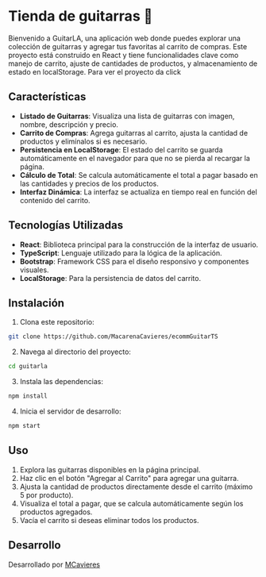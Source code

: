 # Tienda de guitarras 🎸

Bienvenido a GuitarLA, una aplicación web donde puedes explorar una colección de guitarras y agregar tus favoritas al carrito de compras. Este proyecto está construido en React y tiene funcionalidades clave como manejo de carrito, ajuste de cantidades de productos, y almacenamiento de estado en localStorage. Para ver el proyecto da click 


## Características
 - **Listado de Guitarras**: Visualiza una lista de guitarras con imagen, nombre, descripción y precio.
- **Carrito de Compras**: Agrega guitarras al carrito, ajusta la cantidad de productos y elimínalos si es necesario.
- **Persistencia en LocalStorage**: El estado del carrito se guarda automáticamente en el navegador para que no se pierda al recargar la página.
- **Cálculo de Total**: Se calcula automáticamente el total a pagar basado en las cantidades y precios de los productos.
- **Interfaz Dinámica**: La interfaz se actualiza en tiempo real en función del contenido del carrito.

## Tecnologías Utilizadas
- **React**: Biblioteca principal para la construcción de la interfaz de usuario.
- **TypeScript**: Lenguaje utilizado para la lógica de la aplicación.
- **Bootstrap**: Framework CSS para el diseño responsivo y componentes visuales.
- **LocalStorage**: Para la persistencia de datos del carrito.

## Instalación
1. Clona este repositorio:
```bash
git clone https://github.com/MacarenaCavieres/ecommGuitarTS
```

2. Navega al directorio del proyecto:
```bash
cd guitarla
```

3. Instala las dependencias:
```bash
npm install
```

4. Inicia el servidor de desarrollo:
```bash
npm start
```

## Uso
1. Explora las guitarras disponibles en la página principal.
2. Haz clic en el botón "Agregar al Carrito" para agregar una guitarra.
3. Ajusta la cantidad de productos directamente desde el carrito (máximo 5 por producto).
4. Visualiza el total a pagar, que se calcula automáticamente según los productos agregados.
5. Vacía el carrito si deseas eliminar todos los productos.

## Desarrollo
Desarrollado por [MCavieres](https://www.linkedin.com/in/macarena-cavieres-rubio/)
